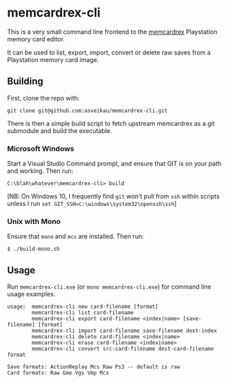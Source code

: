 # memcardrex-cli

This is a very small command line frontend to the [memcardrex][1] Playstation memory card editor.

It can be used to list, export, import, convert or delete raw saves from a Playstation memory card image.

## Building

First, clone the repo with:

    git clone git@github.com:asveikau/memcardrex-cli.git

There is then a simple build script to fetch upstream memcardrex as a git submodule and build the executable.

### Microsoft Windows

Start a Visual Studio Command prompt, and ensure that GIT is on your path and working.  Then run:

    C:\blah\whatever\memcardrex-cli> build

[NB: On Windows 10, I frequently find `git` won't pull from `ssh` within scripts unless I run `set GIT_SSH=C:\windows\system32\openssh\ssh`]

### Unix with Mono

Ensure that `mono` and `mcs` are installed.  Then run:

    $ ./build-mono.sh

## Usage

Run `memcardrex-cli.exe` (or `mono memcardrex-cli.exe`) for command line usage examples.

    usage:  memcardrex-cli new card-filename [format]
            memcardrex-cli list card-filename
            memcardrex-cli export card-filename <index|name> [save-filename] [format]
            memcardrex-cli import card-filename save-filename dest-index
            memcardrex-cli delete card-filename <index|name>
            memcardrex-cli erase card-filename <index|name>
            memcardrex-cli convert src-card-filename dest-card-filename format
    
    Save formats: ActionReplay Mcs Raw Ps3 -- default is raw
    Card formats: Raw Gme Vgs Vmp Mcx

[1]: https://github.com/ShendoXT/memcardrex
